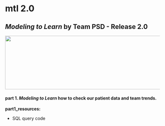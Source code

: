 # mtl 2.0
## *Modeling to Learn* by Team PSD - Release 2.0

<img src = "https://github.com/markdownrefactor/teampsd/blob/teampsd_style/mtl_logo/mtl_testdontguess_sm.png"
     height = "175" width = "650">  

#### part 1. *Modeling to Learn* how to check our **patient data** and **team trends.**

**part1_resources:** 
  + SQL query code
